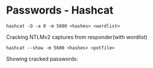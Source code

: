 # Passwords - Hashcat

```hashcat -O -a 0 -m 5600 <hashes> <wordlist>```

Cracking NTLMv2 captures from responder(with wordlist)

```hashcat --show -m 5600 <hashes> <potfile>```

Showing cracked passwords:
